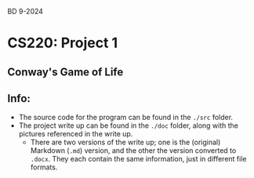 BD 9-2024
# CS220: Project 1
## Conway's Game of Life

## Info:
- The source code for the program can be found in the `./src` folder.
- The project write up can be found in the `./doc` folder, along with the pictures referenced in the write up.
  - There are two versions of the write up; one is the (original) Markdown (`.md`) version, and the other the version converted to `.docx`. They each contain the same information, just in different file formats.